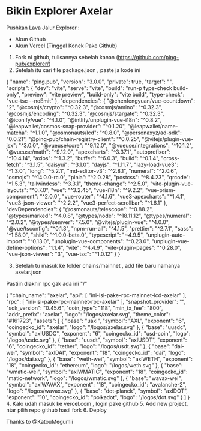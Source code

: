 # Bikin Explorer Axelar

Pushkan Lava Jalur Explorer :
- Akun Github
- Akun Vercel (Tinggal Konek Pake Github)

1. Fork ni github, tulisannya sebelah kanan (https://github.com/ping-pub/explorer/)
2. Setelah itu cari file package.json , paste ja kode ini
   
{
  "name": "ping.pub",
  "version": "3.0.0",
  "private": true,
  "target": "",
  "scripts": {
    "dev": "vite",
    "serve": "vite",
    "build": "run-p type-check build-only",
    "preview": "vite preview",
    "build-only": "vite build",
    "type-check": "vue-tsc --noEmit"
  },
  "dependencies": {
    "@chenfengyuan/vue-countdown": "2",
    "@cosmjs/crypto": "^0.32.3",
    "@cosmjs/amino": "^0.32.3",
    "@cosmjs/encoding": "^0.32.3",
    "@cosmjs/stargate": "^0.32.3",
    "@iconify/vue": "^4.1.0",
    "@intlify/unplugin-vue-i18n": "^0.8.2",
    "@leapwallet/cosmos-snap-provider": "^0.1.20",
    "@leapwallet/name-matcha": "^1.1.0",
    "@osmonauts/lcd": "^0.8.0",
    "@personaxyz/ad-sdk": "0.0.21",
    "@ping-pub/chain-registry-client": "^0.0.25",
    "@vitejs/plugin-vue-jsx": "^3.0.0",
    "@vueuse/core": "^9.12.0",
    "@vueuse/integrations": "^10.1.2",
    "@vueuse/math": "^9.12.0",
    "apexcharts": "^3.37.1",
    "autoprefixer": "^10.4.14",
    "axios": "^1.3.2",
    "buffer": "^6.0.3",
    "build": "^0.1.4",
    "cross-fetch": "^3.1.5",
    "daisyui": "^3.1.0",
    "dayjs": "^1.11.7",
    "lazy-load-vue3": "^1.3.0",
    "long": "^5.2.1",
    "md-editor-v3": "^2.8.1",
    "numeral": "^2.0.6",
    "osmojs": "^14.0.0-rc.0",
    "pinia": "^2.0.28",
    "postcss": "^8.4.23",
    "qrcode": "^1.5.3",
    "tailwindcss": "^3.3.1",
    "theme-change": "^2.5.0",
    "vite-plugin-vue-layouts": "^0.7.0",
    "vue": "^3.2.45",
    "vue-i18n": "^9.2.2",
    "vue-prism-component": "^2.0.0",
    "vue-router": "^4.1.6",
    "vue3-apexcharts": "^1.4.1",
    "vue3-json-viewer": "^2.2.2",
    "vue3-perfect-scrollbar": "^1.6.1"
  },
  "devDependencies": {
    "@osmonauts/telescope": "^0.88.2",
    "@types/marked": "^4.0.8",
    "@types/node": "^18.11.12",
    "@types/numeral": "^2.0.2",
    "@types/semver": "7.5.0",
    "@vitejs/plugin-vue": "^4.0.0",
    "@vue/tsconfig": "^0.1.3",
    "npm-run-all": "^4.1.5",
    "prettier": "^2.7.1",
    "sass": "^1.58.0",
    "shiki": "^1.0.0-beta.0",
    "typescript": "~4.9.5",
    "unplugin-auto-import": "^0.13.0",
    "unplugin-vue-components": "^0.23.0",
    "unplugin-vue-define-options": "1.1.4",
    "vite": "^4.4.9",
    "vite-plugin-pages": "^0.28.0",
    "vue-json-viewer": "3",
    "vue-tsc": "^1.0.12"
  }
}

3. Setelah tu masuk ke folder chains/mainnet , add file baru namanya axelar.json

Pastiin diakhir rpc gak ada ini "/"


{
    "chain_name": "axelar",
    "api": [
        "ini-isi-pake-rpc-mainnet-lcd-axelar"
    ],
    "rpc": [
        "ini-isi-pake-rpc-mainnet-rpc-axelar"
    ],
    "snapshot_provider": "",
    "sdk_version": "0.45.6",
    "coin_type": "118",
    "min_tx_fee": "800",
    "addr_prefix": "axelar",
    "logo": "/logos/axelar.svg",
    "theme_color": "#161723",
    "assets": [
        {
            "base": "uaxl",
            "symbol": "AXL",
            "exponent": "6",
            "coingecko_id": "axelar",
            "logo": "/logos/axelar.svg"
        },
        {
            "base": "uusdc",
            "symbol": "axlUSDC",
            "exponent": "6",
            "coingecko_id": "usd-coin",
            "logo": "/logos/usdc.svg"
        },
        {
            "base": "uusdt",
            "symbol": "axlUSDT",
            "exponent": "6",
            "coingecko_id": "tether",
            "logo": "/logos/usdt.svg"
        },
        {
            "base": "dai-wei",
            "symbol": "axlDAI",
            "exponent": "18",
            "coingecko_id": "dai",
            "logo": "/logos/dai.svg"
        },
        {
            "base": "weth-wei",
            "symbol": "axlWETH",
            "exponent": "18",
            "coingecko_id": "ethereum",
            "logo": "/logos/weth.svg"
        },
        {
            "base": "wmatic-wei",
            "symbol": "axlWMATIC",
            "exponent": "18",
            "coingecko_id": "matic-network",
            "logo": "/logos/wmatic.svg"
        },
        {
            "base": "wavax-wei",
            "symbol": "axlWAVAX",
            "exponent": "18",
            "coingecko_id": "avalanche-2",
            "logo": "/logos/wavax.svg"
        },
        {
            "base": "dot-planck",
            "symbol": "axlDOT",
            "exponent": "10",
            "coingecko_id": "polkadot",
            "logo": "/logos/dot.svg"
        }
    ]
}
4. Kalo udah masuk ke vercel.com , login pake github
5. Add new project, ntar pilih repo github hasil fork
6. Deploy


Thanks to
@KatouMegumii
